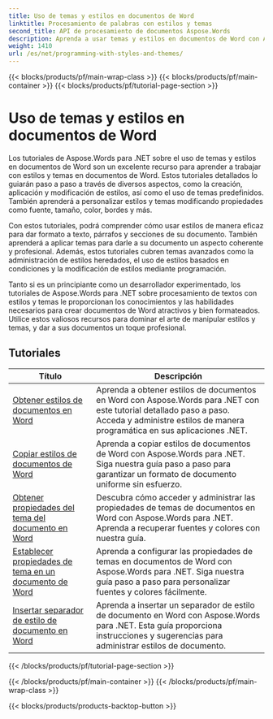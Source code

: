 ```yaml
---
title: Uso de temas y estilos en documentos de Word
linktitle: Procesamiento de palabras con estilos y temas
second_title: API de procesamiento de documentos Aspose.Words
description: Aprenda a usar temas y estilos en documentos de Word con Aspose.Words para .NET. Aprenda a crear, aplicar y personalizar estilos y temas en sus documentos de Word con tutoriales paso a paso y ejemplos de código de C#.
weight: 1410
url: /es/net/programming-with-styles-and-themes/
---
```


{{< blocks/products/pf/main-wrap-class >}}
{{< blocks/products/pf/main-container >}}
{{< blocks/products/pf/tutorial-page-section >}}

# Uso de temas y estilos en documentos de Word

Los tutoriales de Aspose.Words para .NET sobre el uso de temas y estilos en documentos de Word son un excelente recurso para aprender a trabajar con estilos y temas en documentos de Word. Estos tutoriales detallados lo guiarán paso a paso a través de diversos aspectos, como la creación, aplicación y modificación de estilos, así como el uso de temas predefinidos. También aprenderá a personalizar estilos y temas modificando propiedades como fuente, tamaño, color, bordes y más.

Con estos tutoriales, podrá comprender cómo usar estilos de manera eficaz para dar formato a texto, párrafos y secciones de su documento. También aprenderá a aplicar temas para darle a su documento un aspecto coherente y profesional. Además, estos tutoriales cubren temas avanzados como la administración de estilos heredados, el uso de estilos basados en condiciones y la modificación de estilos mediante programación.

Tanto si es un principiante como un desarrollador experimentado, los tutoriales de Aspose.Words para .NET sobre procesamiento de textos con estilos y temas le proporcionan los conocimientos y las habilidades necesarios para crear documentos de Word atractivos y bien formateados. Utilice estos valiosos recursos para dominar el arte de manipular estilos y temas, y dar a sus documentos un toque profesional.

 ## Tutoriales
| Título | Descripción |
| --- | --- |
| [Obtener estilos de documentos en Word](./access-styles/) | Aprenda a obtener estilos de documentos en Word con Aspose.Words para .NET con este tutorial detallado paso a paso. Acceda y administre estilos de manera programática en sus aplicaciones .NET. |
| [Copiar estilos de documentos de Word](./copy-styles/) | Aprenda a copiar estilos de documentos de Word con Aspose.Words para .NET. Siga nuestra guía paso a paso para garantizar un formato de documento uniforme sin esfuerzo. |
| [Obtener propiedades del tema del documento en Word](./get-theme-properties/) | Descubra cómo acceder y administrar las propiedades de temas de documentos en Word con Aspose.Words para .NET. Aprenda a recuperar fuentes y colores con nuestra guía. |
| [Establecer propiedades de tema en un documento de Word](./set-theme-properties/) | Aprenda a configurar las propiedades de temas en documentos de Word con Aspose.Words para .NET. Siga nuestra guía paso a paso para personalizar fuentes y colores fácilmente. |
| [Insertar separador de estilo de documento en Word](./insert-style-separator/) | Aprenda a insertar un separador de estilo de documento en Word con Aspose.Words para .NET. Esta guía proporciona instrucciones y sugerencias para administrar estilos de documento. |
{{< /blocks/products/pf/tutorial-page-section >}}

{{< /blocks/products/pf/main-container >}}
{{< /blocks/products/pf/main-wrap-class >}}

{{< blocks/products/products-backtop-button >}}
